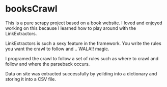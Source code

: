 # booksCrawl

This is a pure scrapy project based on a book website. I loved and enjoyed working on this because I learned how to play around with the LinkExtractors.

LinkExtractors is such a sexy feature in the framework. You write the rules you want the crawl to follow and ..  WALA!! magic.

I programed the crawl to follow a set of rules such as where to crawl and follow and where the parseback occurs.

Data on site was extracted successfully by yeilding into a dictionary and storing it into a CSV file.
